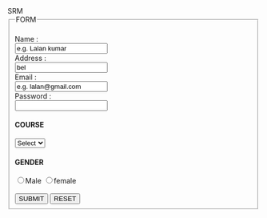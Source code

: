 <html>
  <head>
    SRM
  </head>
  <body>
    <from>
      <fieldset>
      <legend>FORM</legend>
      <br/>
       Name :<br/> <input type = "text" name = "user_name" size = "20" value = "e.g. Lalan kumar" maxlength = "20">
      <br/>
       Address :<br/> <input type = "text" name = "user_name" size = "20" value = "bel" maxlength = "20">
       <br/>
      Email :<br/> <input type = "text" email = "email_id" size = "20" value = "e.g. lalan@gmail.com" maxlength = "20"> 
      <br/>
    Password : <br/><input type = "Password" name = "user_pass"> 
    <br/>
        <h4>COURSE</h4>
    <select>
       <option value="Course">Select</option>
       <option value="BCA">BCA</option>
      <option value="MCA">MCA</option>
    </select>
     <h4>GENDER</h4>
     <input type="radio" value="m" name="gender">Male
      <input type="radio" value="f" name="gender">female
      <br/><br/>
      <input type="submit" name="sunmit" value="SUBMIT">
      <input type="reset" name="reset" value="RESET">
    </fieldset>
    </from>
  </body>
  </html>

